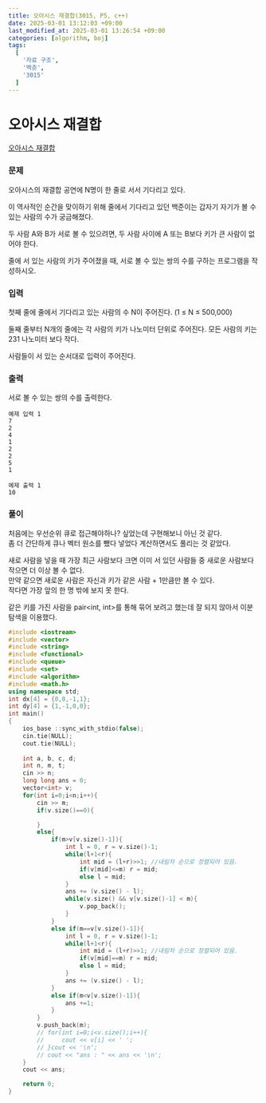 ```yaml
---
title: 오아시스 재결합(3015, P5, c++)
date: 2025-03-01 13:12:03 +09:00
last_modified_at: 2025-03-01 13:26:54 +09:00
categories: [algorithm, boj]
tags:
  [
    '자료 구조',
    '백준',
    '3015'
  ]
---
```

# **오아시스 재결합**

[오아시스 재결합](https://www.acmicpc.net/problem/3015)

### 문제
오아시스의 재결합 공연에 N명이 한 줄로 서서 기다리고 있다.

이 역사적인 순간을 맞이하기 위해 줄에서 기다리고 있던 백준이는 갑자기 자기가 볼 수 있는 사람의 수가 궁금해졌다.

두 사람 A와 B가 서로 볼 수 있으려면, 두 사람 사이에 A 또는 B보다 키가 큰 사람이 없어야 한다.

줄에 서 있는 사람의 키가 주어졌을 때, 서로 볼 수 있는 쌍의 수를 구하는 프로그램을 작성하시오.

### 입력
첫째 줄에 줄에서 기다리고 있는 사람의 수 N이 주어진다. (1 ≤ N ≤ 500,000)

둘째 줄부터 N개의 줄에는 각 사람의 키가 나노미터 단위로 주어진다. 모든 사람의 키는 231 나노미터 보다 작다.

사람들이 서 있는 순서대로 입력이 주어진다.

### 출력
서로 볼 수 있는 쌍의 수를 출력한다.
```
예제 입력 1 
7
2
4
1
2
2
5
1

예제 출력 1 
10
```

### 풀이
처음에는 우선순위 큐로 접근해야하나? 싶었는데 구현해보니 아닌 것 같다.<br>
좀 더 간단하게 큐나 벡터 원소를 뺐다 넣었다 계산하면서도 풀리는 것 같았다.<br>

새로 사람을 넣을 때 가장 최근 사람보다 크면 이미 서 있던 사람들 중 새로운 사람보다 작으면 더 이상 볼 수 없다.<br>
만약 같으면 새로운 사람은 자신과 키가 같은 사람 + 1만큼만 볼 수 있다.<br>
작다면 가장 앞의 한 명 밖에 보지 못 한다.<br>

같은 키를 가진 사람을 pair<int, int>를 통해 묶어 보려고 했는데 잘 되지 않아서 이분 탐색을 이용했다.<br>


```c++
#include <iostream>
#include <vector>
#include <string>
#include <functional>
#include <queue>
#include <set>
#include <algorithm>
#include <math.h>
using namespace std;
int dx[4] = {0,0,-1,1};
int dy[4] = {1,-1,0,0};
int main()
{
    ios_base ::sync_with_stdio(false);
    cin.tie(NULL);
    cout.tie(NULL);
    
    int a, b, c, d;
    int n, m, t;
    cin >> n;
    long long ans = 0;
    vector<int> v;
    for(int i=0;i<n;i++){
        cin >> m;
        if(v.size()==0){

        }
        else{
            if(m>v[v.size()-1]){
                int l = 0, r = v.size()-1;
                while(l+1<r){
                    int mid = (l+r)>>1; //내림차 순으로 정렬되어 있음.
                    if(v[mid]<=m) r = mid;
                    else l = mid;
                }
                ans += (v.size() - l);
                while(v.size() && v[v.size()-1] < m){
                    v.pop_back();
                }
            }
            else if(m==v[v.size()-1]){
                int l = 0, r = v.size()-1;
                while(l+1<r){
                    int mid = (l+r)>>1; //내림차 순으로 정렬되어 있음.
                    if(v[mid]==m) r = mid;
                    else l = mid;
                }
                ans += (v.size() - l);
            }
            else if(m<v[v.size()-1]){
                ans +=1;
            }
        }
        v.push_back(m);
        // for(int i=0;i<v.size();i++){
        //     cout << v[i] << ' ';
        // }cout << '\n';
        // cout << "ans : " << ans << '\n';
    }
    cout << ans;

    return 0;
}
```
